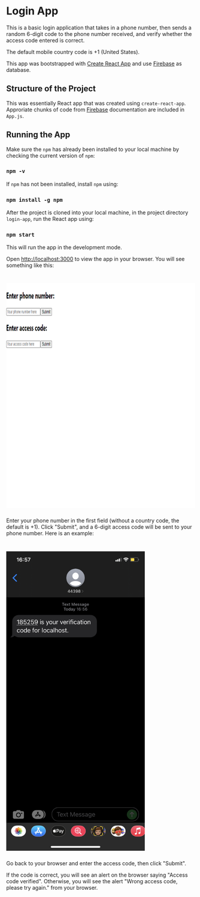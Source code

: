 # Login App

This is a basic login application that takes in a phone number, then sends a random 6-digit code to the phone number received, and verify whether the access code entered is correct. 

The default mobile country code is +1 (United States).

This app was bootstrapped with [Create React App](https://github.com/facebook/create-react-app) and use [Firebase](https://firebase.google.com/) as database.

## Structure of the Project

This was essentially React app that was created using `create-react-app`. Approriate chunks of code from [Firebase](https://firebase.google.com/) documentation are included in `App.js`.

## Running the App

Make sure the `npm` has already been installed to your local machine by checking the current version of `npm`:

### `npm -v`

If `npm` has not been installed, install `npm` using:

### `npm install -g npm`

After the project is cloned into your local machine, in the project directory `login-app`, run the React app using:

### `npm start`

This will run the app in the development mode.

Open [http://localhost:3000](http://localhost:3000) to view the app in your browser. You will see something like this:

# <img alt="UI" src="images/app.png" height="600" width="800">

Enter your phone number in the first field (without a country code, the default is +1). Click "Submit", and a 6-digit access code will be sent to your phone number. Here is an example:

# <img alt="verify" src="images/access-code.png" height="800" width="370">

Go back to your browser and enter the access code, then click "Submit". 

If the code is correct, you will see an alert on the browser saying "Access code verified". Otherwise, you will see the alert "Wrong access code, please try again." from your browser.


